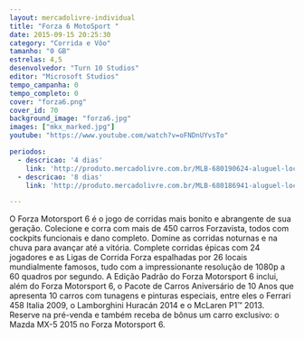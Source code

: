 ```yaml
---
layout: mercadolivre-individual
title: "Forza 6 MotoSport "
date: 2015-09-15 20:25:30
category: "Corrida e Vôo"
tamanho: "0 GB"
estrelas: 4,5
desenvolvedor: "Turn 10 Studios"
editor: "Microsoft Studios"
tempo_campanha: 0
tempo_completo: 0
cover: "forza6.png"
cover_id: 70
background_image: "forza6.jpg"
images: ["mkx_marked.jpg"]
youtube: "https://www.youtube.com/watch?v=oFNDnUYvsTo"

periodos:
  - descricao: '4 dias'
    link: 'http://produto.mercadolivre.com.br/MLB-680190624-aluguel-locaco-de-jogos-xbox-one-midia-digital-_JM'
  - descricao: '8 dias'
    link: 'http://produto.mercadolivre.com.br/MLB-680186941-aluguel-locaco-de-jogos-xbox-one-midia-digital-_JM'

---
```


O Forza Motorsport 6 é o jogo de corridas mais bonito e abrangente de sua geração. Colecione e corra com mais de 450 carros Forzavista, todos com cockpits funcionais e dano completo. Domine as corridas noturnas e na chuva para avançar até a vitória. Complete corridas épicas com 24 jogadores e as Ligas de Corrida Forza espalhadas por 26 locais mundialmente famosos, tudo com a impressionante resolução de 1080p a 60 quadros por segundo. A Edição Padrão do Forza Motorsport 6 inclui, além do Forza Motorsport 6, o Pacote de Carros Aniversário de 10 Anos que apresenta 10 carros com tunagens e pinturas especiais, entre eles o Ferrari 458 Italia 2009, o Lamborghini Huracán 2014 e o McLaren P1™ 2013. Reserve na pré-venda e também receba de bônus um carro exclusivo: o Mazda MX-5 2015 no Forza Motorsport 6.
